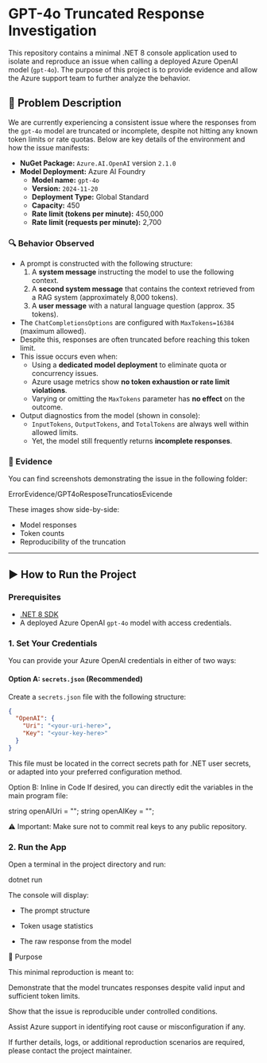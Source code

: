 # GPT-4o Truncated Response Investigation

This repository contains a minimal .NET 8 console application used to isolate and reproduce an issue when calling a deployed Azure OpenAI model (`gpt-4o`). The purpose of this project is to provide evidence and allow the Azure support team to further analyze the behavior.

## 🧠 Problem Description

We are currently experiencing a consistent issue where the responses from the `gpt-4o` model are truncated or incomplete, despite not hitting any known token limits or rate quotas. Below are key details of the environment and how the issue manifests:

- **NuGet Package:** `Azure.AI.OpenAI` version `2.1.0`
- **Model Deployment:** Azure AI Foundry  
  - **Model name:** `gpt-4o`  
  - **Version:** `2024-11-20`  
  - **Deployment Type:** Global Standard  
  - **Capacity:** 450  
  - **Rate limit (tokens per minute):** 450,000  
  - **Rate limit (requests per minute):** 2,700

### 🔍 Behavior Observed

- A prompt is constructed with the following structure:
  1. A **system message** instructing the model to use the following context.
  2. A **second system message** that contains the context retrieved from a RAG system (approximately 8,000 tokens).
  3. A **user message** with a natural language question (approx. 35 tokens).
- The `ChatCompletionsOptions` are configured with `MaxTokens=16384` (maximum allowed).
- Despite this, responses are often truncated before reaching this token limit.
- This issue occurs even when:
  - Using a **dedicated model deployment** to eliminate quota or concurrency issues.
  - Azure usage metrics show **no token exhaustion or rate limit violations**.
  - Varying or omitting the `MaxTokens` parameter has **no effect** on the outcome.
- Output diagnostics from the model (shown in console):
  - `InputTokens`, `OutputTokens`, and `TotalTokens` are always well within allowed limits.
  - Yet, the model still frequently returns **incomplete responses**.

### 📁 Evidence

You can find screenshots demonstrating the issue in the following folder:

ErrorEvidence/GPT4oResposeTruncatiosEvicende

These images show side-by-side:
- Model responses
- Token counts
- Reproducibility of the truncation

---

## ▶️ How to Run the Project

### Prerequisites

- [.NET 8 SDK](https://dotnet.microsoft.com/en-us/download/dotnet/8.0)
- A deployed Azure OpenAI `gpt-4o` model with access credentials.

### 1. Set Your Credentials

You can provide your Azure OpenAI credentials in either of two ways:

#### Option A: `secrets.json` (Recommended)

Create a `secrets.json` file with the following structure:

```json
{
  "OpenAI": {
    "Uri": "<your-uri-here>",
    "Key": "<your-key-here>"
  }
}
```

This file must be located in the correct secrets path for .NET user secrets, or adapted into your preferred configuration method.

Option B: Inline in Code
If desired, you can directly edit the variables in the main program file:

string openAIUri = "<your-uri-here>";
string openAIKey = "<your-key-here>";

⚠️ Important: Make sure not to commit real keys to any public repository.

### 2. Run the App

Open a terminal in the project directory and run:

dotnet run

The console will display:

- The prompt structure

- Token usage statistics

- The raw response from the model

🧪 Purpose

This minimal reproduction is meant to:

Demonstrate that the model truncates responses despite valid input and sufficient token limits.

Show that the issue is reproducible under controlled conditions.

Assist Azure support in identifying root cause or misconfiguration if any.

If further details, logs, or additional reproduction scenarios are required, please contact the project maintainer.